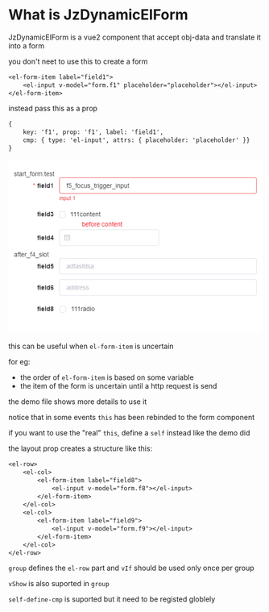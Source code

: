 # What is JzDynamicElForm
JzDynamicElForm is a vue2 component that accept obj-data and translate it into a form

you don't neet to use this to create a form

    <el-form-item label="field1">
        <el-input v-model="form.f1" placeholder="placeholder"></el-input>
    </el-form-item>



instead pass this as a prop

    { 
        key: 'f1', prop: 'f1', label: 'field1',
        cmp: { type: 'el-input', attrs: { placeholder: 'placeholder' }}
    }

![](https://github.com/807460453/JamesZ-sPack/blob/main/elementCmps/JzDynamicElForm/c.png?raw=true)



this can be useful when `el-form-item` is uncertain

for eg: 

* the order of `el-form-item` is based on some variable
* the item of the form is uncertain until a http request is send

the demo file shows more details to use it


notice that in some events `this` has been rebinded to the form component

if you want to use the "real" `this`, define a `self` instead like the demo did

the layout prop creates a structure like this:

    <el-row>
        <el-col>
            <el-form-item label="field8">
                <el-input v-model="form.f8"></el-input>
            </el-form-item>
        </el-col>
        <el-col>
            <el-form-item label="field9">
                <el-input v-model="form.f9"></el-input>
            </el-form-item>
        </el-col>
    </el-row>

`group` defines the `el-row` part and `vIf` should be used only once per group

`vShow` is also suported in `group`

`self-define-cmp` is suported but it need to be registed globlely


